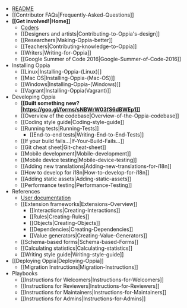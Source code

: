   * [README](https://github.com/oppia/oppia/blob/develop/README.md#oppia)
  * [[Contributor FAQs|Frequently-Asked-Questions]]
  * **[[Get involved!|Home]]**
    * [Coders](https://github.com/oppia/oppia/blob/develop/CONTRIBUTING.md)
    * [[Designers and artists|Contributing-to-Oppia's-design]]
    * [[Researchers|Making-Oppia-better]]
    * [[Teachers|Contributing-knowledge-to-Oppia]]
    * [[Writers|Writing-for-Oppia]]
    * [[Google Summer of Code 2016|Google-Summer-of-Code-2016]]
  * Installing Oppia
    * [[Linux|Installing-Oppia-(Linux)]]
    * [[Mac OS|Installing-Oppia-(Mac-OS)]]
    * [[Windows|Installing-Oppia-(Windows)]]
    * [[Vagrant|Installing-Oppia(Vagrant)]]
  * Developing Oppia
    * **[[Built something new?|https://goo.gl/forms/sNBWrW03fS6dBWEp1]]**
    * [[Overview of the codebase|Overview-of-the-Oppia-codebase]]
    * [[Coding style guide|Coding-style-guide]]
    * [[Running tests|Running-Tests]]
      * [[End-to-end tests|Writing-End-to-End-Tests]]
    * [[If your build fails...|If-Your-Build-Fails...]]
    * [[Git cheat sheet|Git-cheat-sheet]]
    * [[Mobile development|Mobile-development]]
    * [[Mobile device testing|Mobile-device-testing]]
    * [[Adding new translations|Adding-new-translations-for-i18n]]
    * [[How to develop for i18n|How-to-develop-for-i18n]]
    * [[Adding static assets|Adding-static-assets]]
    * [[Performance testing|Performance-Testing]]
  * References
    * [User documentation](https://oppia.github.io/)
    * [[Extension frameworks|Extensions-Overview]]
      * [[Interactions|Creating-Interactions]]
      * [[Rules|Creating-Rules]]
      * [[Objects|Creating-Objects]]
      * [[Dependencies|Creating-Dependencies]]
      * [[Value generators|Creating-Value-Generators]]
    * [[Schema-based forms|Schema-based-Forms]]
    * [[Calculating statistics|Calculating-statistics]]
    * [[Writing style guide|Writing-style-guide]]
  * [[Deploying Oppia|Deploying-Oppia]]
    * [[Migration Instructions|Migration-Instructions]]
  * Playbooks
    * [[Instructions for Welcomers|Instructions-for-Welcomers]]
    * [[Instructions for Reviewers|Instructions-for-Reviewers]]
    * [[Instructions for Maintainers|Instructions-for-Maintainers]]
    * [[Instructions for Admins|Instructions-for-Admins]]

